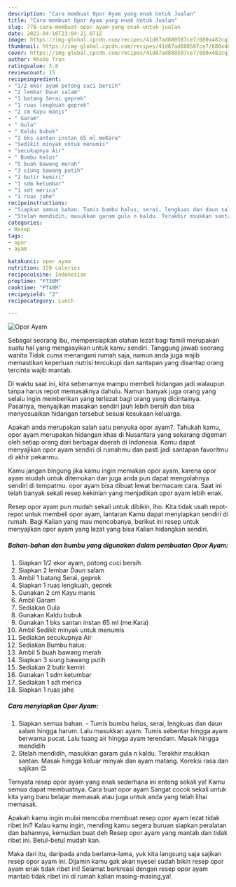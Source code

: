 ```yaml
---
description: "Cara membuat Opor Ayam yang enak Untuk Jualan"
title: "Cara membuat Opor Ayam yang enak Untuk Jualan"
slug: 778-cara-membuat-opor-ayam-yang-enak-untuk-jualan
date: 2021-04-16T23:04:21.071Z
image: https://img-global.cpcdn.com/recipes/41d87ad880587ce7/680x482cq70/opor-ayam-foto-resep-utama.jpg
thumbnail: https://img-global.cpcdn.com/recipes/41d87ad880587ce7/680x482cq70/opor-ayam-foto-resep-utama.jpg
cover: https://img-global.cpcdn.com/recipes/41d87ad880587ce7/680x482cq70/opor-ayam-foto-resep-utama.jpg
author: Rhoda Tran
ratingvalue: 3.8
reviewcount: 15
recipeingredient:
- "1/2 ekor ayam potong cuci bersih"
- "2 lembar Daun salam"
- "1 batang Serai geprek"
- "1 ruas lengkuah geprek"
- "2 cm Kayu manis"
- " Garam"
- " Gula"
- " Kaldu bubuk"
- "1 bks santan instan 65 ml meKara"
- "Sedikit minyak untuk menumis"
- "secukupnya Air"
- " Bumbu halus"
- "5 buah bawang merah"
- "3 siung bawang putih"
- "2 butir kemiri"
- "1 sdm ketumbar"
- "1 sdt merica"
- "1 ruas jahe"
recipeinstructions:
- "Siapkan semua bahan. Tumis bumbu halus, serai, lengkuas dan daun salam hingga harum. Lalu masukkan ayam. Tumis sebentar hingga ayam berwarna pucat. Lalu tuang air hingga ayam terendam. Masak hingga mendidih"
- "Stelah mendidih, masukkan garam gula n kaldu. Terakhir msukkan santan. Masak hingga keluar minyak dan ayam matang. Koreksi rasa dan sajikan 😊"
categories:
- Resep
tags:
- opor
- ayam

katakunci: opor ayam 
nutrition: 159 calories
recipecuisine: Indonesian
preptime: "PT30M"
cooktime: "PT48M"
recipeyield: "2"
recipecategory: Lunch

---
```



![Opor Ayam](https://img-global.cpcdn.com/recipes/41d87ad880587ce7/680x482cq70/opor-ayam-foto-resep-utama.jpg)

Sebagai seorang ibu, mempersiapkan olahan lezat bagi famili merupakan suatu hal yang mengasyikan untuk kamu sendiri. Tanggung jawab seorang  wanita Tidak cuma menangani rumah saja, namun anda juga wajib memastikan keperluan nutrisi tercukupi dan santapan yang disantap orang tercinta wajib mantab.

Di waktu  saat ini, kita sebenarnya mampu membeli hidangan jadi walaupun tanpa harus repot memasaknya dahulu. Namun banyak juga orang yang selalu ingin memberikan yang terlezat bagi orang yang dicintainya. Pasalnya, menyajikan masakan sendiri jauh lebih bersih dan bisa menyesuaikan hidangan tersebut sesuai kesukaan keluarga. 



Apakah anda merupakan salah satu penyuka opor ayam?. Tahukah kamu, opor ayam merupakan hidangan khas di Nusantara yang sekarang digemari oleh setiap orang dari berbagai daerah di Indonesia. Kamu dapat menyajikan opor ayam sendiri di rumahmu dan pasti jadi santapan favoritmu di akhir pekanmu.

Kamu jangan bingung jika kamu ingin memakan opor ayam, karena opor ayam mudah untuk ditemukan dan juga anda pun dapat mengolahnya sendiri di tempatmu. opor ayam bisa dibuat lewat bermacam cara. Saat ini telah banyak sekali resep kekinian yang menjadikan opor ayam lebih enak.

Resep opor ayam pun mudah sekali untuk dibikin, lho. Kita tidak usah repot-repot untuk membeli opor ayam, lantaran Kamu dapat menyiapkan sendiri di rumah. Bagi Kalian yang mau mencobanya, berikut ini resep untuk menyajikan opor ayam yang lezat yang bisa Kalian hidangkan sendiri.

<!--inarticleads1-->

##### Bahan-bahan dan bumbu yang digunakan dalam pembuatan Opor Ayam:

1. Siapkan 1/2 ekor ayam, potong cuci bersih
1. Siapkan 2 lembar Daun salam
1. Ambil 1 batang Serai, geprek
1. Siapkan 1 ruas lengkuah, geprek
1. Gunakan 2 cm Kayu manis
1. Ambil  Garam
1. Sediakan  Gula
1. Gunakan  Kaldu bubuk
1. Gunakan 1 bks santan instan 65 ml (me:Kara)
1. Ambil Sedikit minyak untuk menumis
1. Sediakan secukupnya Air
1. Sediakan  Bumbu halus:
1. Ambil 5 buah bawang merah
1. Siapkan 3 siung bawang putih
1. Sediakan 2 butir kemiri
1. Gunakan 1 sdm ketumbar
1. Sediakan 1 sdt merica
1. Siapkan 1 ruas jahe




<!--inarticleads2-->

##### Cara menyiapkan Opor Ayam:

1. Siapkan semua bahan. - Tumis bumbu halus, serai, lengkuas dan daun salam hingga harum. Lalu masukkan ayam. Tumis sebentar hingga ayam berwarna pucat. Lalu tuang air hingga ayam terendam. Masak hingga mendidih
1. Stelah mendidih, masukkan garam gula n kaldu. Terakhir msukkan santan. Masak hingga keluar minyak dan ayam matang. Koreksi rasa dan sajikan 😊




Ternyata resep opor ayam yang enak sederhana ini enteng sekali ya! Kamu semua dapat membuatnya. Cara buat opor ayam Sangat cocok sekali untuk kita yang baru belajar memasak atau juga untuk anda yang telah lihai memasak.

Apakah kamu ingin mulai mencoba membuat resep opor ayam lezat tidak ribet ini? Kalau kamu ingin, mending kamu segera buruan siapkan peralatan dan bahannya, kemudian buat deh Resep opor ayam yang mantab dan tidak ribet ini. Betul-betul mudah kan. 

Maka dari itu, daripada anda berlama-lama, yuk kita langsung saja sajikan resep opor ayam ini. Dijamin kamu gak akan nyesel sudah bikin resep opor ayam enak tidak ribet ini! Selamat berkreasi dengan resep opor ayam mantab tidak ribet ini di rumah kalian masing-masing,ya!.

